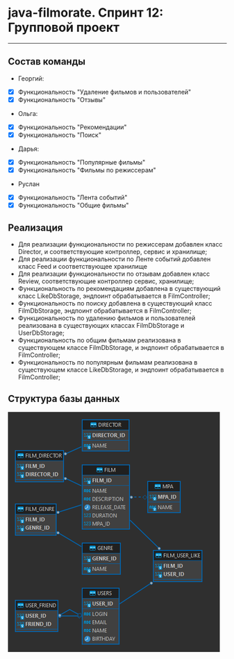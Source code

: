 # java-filmorate. Спринт 12: Групповой проект

---

## Состав команды

[//]: # (- [Георгий Татевосян]&#40;https://github.com/geo-tat&#41; - тим лид)

[//]: # (- [Дарья Серова]&#40;https://github.com/dserova&#41;)

[//]: # (- [Руслан Захаров]&#40;https://github.com/14winter&#41;)

[//]: # (- [Ольга Образцова]&#40;https://github.com/olgaobraztsova&#41;)


[//]: # (## Распределение задач &#40;[Доска]&#40;https://github.com/users/geo-tat/projects/1&#41;&#41;)
- Георгий:
- [x] Функциональность "Удаление фильмов и пользователей"
- [x] Функциональность "Отзывы"
- Ольга:
- [x] Функциональность "Рекомендации"
- [x] Функциональность "Поиск"
- Дарья:
- [x] Функциональность "Популярные фильмы"
- [x] Функциональность "Фильмы по режиссерам"
- Руслан
- [x] Функциональность "Лента событий"
- [x] Функциональность "Общие фильмы"

## Реализация
- Для реализации функциональности по режиссерам добавлен класс Director, и соответствующие контроллер, сервис и хранилище;
- Для реализации функциональности по Ленте событий добавлен класс Feed и соответствующее хранилище
- Для реализации функциональности по отзывам добавлен класс Review, соответствующие контроллер сервис, хранилище;
- Функциональность по рекомендациям добавлена в существующий класс LikeDbStorage, эндпоинт обрабатывается в FilmController;
- Функциональность по поиску добавлена в существующий класс FilmDbStorage, эндпоинт обрабатывается в FilmController;
- Функциональность по удалению фильмов и пользователей реализована в существующих классах FilmDbStorage и UserDbStorage;
- Функциональность по общим фильмам реализована в существующем классе FilmDbStorage, и эндпоинт обрабатывается в FilmController;
- Функциональность по популярным фильмам реализована в существующем классе LikeDbStorage, и эндпоинт обрабатывается в FilmController;


## Структура базы данных
![Filmorate Database Diagram](/er.png)
